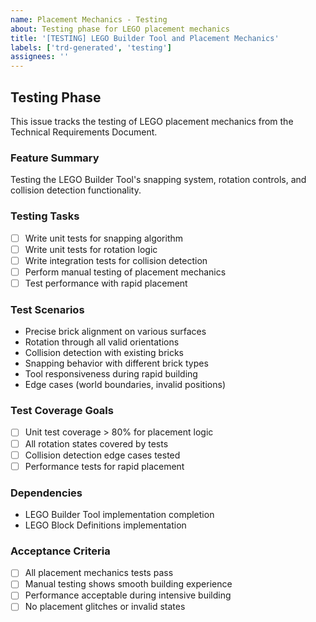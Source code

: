 ```yaml
---
name: Placement Mechanics - Testing
about: Testing phase for LEGO placement mechanics
title: '[TESTING] LEGO Builder Tool and Placement Mechanics'
labels: ['trd-generated', 'testing']
assignees: ''
---
```


## Testing Phase

This issue tracks the testing of LEGO placement mechanics from the Technical Requirements Document.

### Feature Summary
Testing the LEGO Builder Tool's snapping system, rotation controls, and collision detection functionality.

### Testing Tasks
- [ ] Write unit tests for snapping algorithm
- [ ] Write unit tests for rotation logic
- [ ] Write integration tests for collision detection
- [ ] Perform manual testing of placement mechanics
- [ ] Test performance with rapid placement

### Test Scenarios
- Precise brick alignment on various surfaces
- Rotation through all valid orientations
- Collision detection with existing bricks
- Snapping behavior with different brick types
- Tool responsiveness during rapid building
- Edge cases (world boundaries, invalid positions)

### Test Coverage Goals
- [ ] Unit test coverage > 80% for placement logic
- [ ] All rotation states covered by tests
- [ ] Collision detection edge cases tested
- [ ] Performance tests for rapid placement

### Dependencies
- LEGO Builder Tool implementation completion
- LEGO Block Definitions implementation

### Acceptance Criteria
- [ ] All placement mechanics tests pass
- [ ] Manual testing shows smooth building experience
- [ ] Performance acceptable during intensive building
- [ ] No placement glitches or invalid states